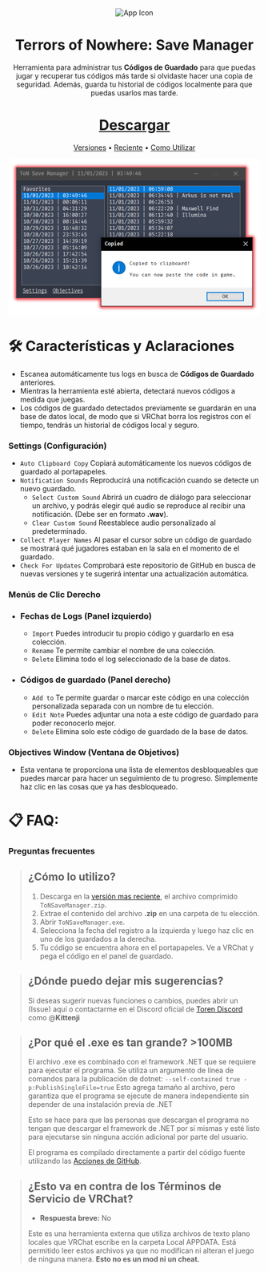 ﻿<div align="center">
  <img src="Resources/icon256.ico" alt="App Icon" width="124" style="display:inline; vertical-align:middle;">

  # Terrors of Nowhere: Save Manager
  Herramienta para administrar tus **Códigos de Guardado** para que puedas jugar y recuperar tus códigos más tarde si olvidaste hacer una copia de seguridad. Además, guarda tu historial de códigos localmente para que puedas usarlos mas tarde.

  # [Descargar](https://github.com/ChrisFeline/ToNSaveManager/releases/latest/download/ToNSaveManager.zip "Use this link to download the latest version directly from GitHub.")

  [Versiones](https://github.com/ChrisFeline/ToNSaveManager/releases "Show a list of current and previous releases.") • 
  [Reciente](https://github.com/ChrisFeline/ToNSaveManager/releases/latest "Show information about the latest release.") • 
  [Como Utilizar](#-faq)
</div>

<p align="center">
  <img src="Resources/preview.png" alt="Preview" title="Bu! Te asusté!">
</p>

# 🛠️ Características y Aclaraciones
- Escanea automáticamente tus logs en busca de **Códigos de Guardado** anteriores.
- Mientras la herramienta esté abierta, detectará nuevos códigos a medida que juegas.
- Los códigos de guardado detectados previamente se guardarán en una base de datos local, de modo que si VRChat borra los registros con el tiempo, tendrás un historial de códigos local y seguro.

### Settings (Configuración)
- `Auto Clipboard Copy` Copiará automáticamente los nuevos códigos de guardado al portapapeles.
- `Notification Sounds` Reproducirá una notificación cuando se detecte un nuevo guardado.
  * `Select Custom Sound` Abrirá un cuadro de diálogo para seleccionar un archivo, y podrás elegir qué audio se reproduce al recibir una notificación. (Debe ser en formato **.wav**).
  * `Clear Custom Sound` Reestablece audio personalizado al predeterminado.
- `Collect Player Names` Al pasar el cursor sobre un código de guardado se mostrará qué jugadores estaban en la sala en el momento de el guardado.
- `Check For Updates` Comprobará este repositorio de GitHub en busca de nuevas versiones y te sugerirá intentar una actualización automática.

### Menús de Clic Derecho
- ### Fechas de Logs (Panel izquierdo)
  * `Import` Puedes introducir tu propio código y guardarlo en esa colección.
  * `Rename` Te permite cambiar el nombre de una colección.
  * `Delete` Elimina todo el log seleccionado de la base de datos.
- ### Códigos de guardado (Panel derecho)
  * `Add to` Te permite guardar o marcar este código en una colección personalizada separada con un nombre de tu elección.
  * `Edit Note` Puedes adjuntar una nota a este código de guardado para poder reconocerlo mejor.
  * `Delete` Elimina solo este código de guardado de la base de datos.
  
### Objectives Window (Ventana de Objetivos)
- Esta ventana te proporciona una lista de elementos desbloqueables que puedes marcar para hacer un seguimiento de tu progreso. Simplemente haz clic en las cosas que ya has desbloqueado.

# 📋 FAQ:
### Preguntas frecuentes
> ## ¿Cómo lo utilizo?
> 1. Descarga en la [<u>versión mas reciente</u>](https://github.com/ChrisFeline/ToNSaveManager/releases/latest), el archivo comprimido `ToNSaveManager.zip`.
> 2. Extrae el contenido del archivo **.zip** en una carpeta de tu elección.
> 3. Abrir `ToNSaveManager.exe`.
> 4. Selecciona la fecha del registro a la izquierda y luego haz clic en uno de los guardados a la derecha.
> 5. Tu código se encuentra ahora en el portapapeles. Ve a VRChat y pega el código en el panel de guardado.

> ## ¿Dónde puedo dejar mis sugerencias?
> Si deseas sugerir nuevas funciones o cambios, puedes abrir un (Issue) aquí o contactarme en el Discord oficial de [Toren Discord](https://discord.gg/bus-to-nowhere) como @**Kittenji**

> ## ¿Por qué el .exe es tan grande? >100MB
> El archivo .exe es combinado con el framework .NET que se requiere para ejecutar el programa. Se utiliza un argumento de línea de comandos para la publicación de dotnet: `--self-contained true -p:PublishSingleFile=true`
> Esto agrega tamaño al archivo, pero garantiza que el programa se ejecute de manera independiente sin depender de una instalación previa de .NET
>
> Esto se hace para que las personas que descargan el programa no tengan que descargar el framework de .NET por sí mismas y esté listo para ejecutarse sin ninguna acción adicional por parte del usuario.
>
> El programa es compilado directamente a partir del código fuente utilizando las [Acciones de GitHub](https://github.com/ChrisFeline/ToNSaveManager/blob/a0d503b02fe25fde1b36ca9807756f1830c8e7a8/.github/workflows/dotnet-desktop.yml#L46C45-L46C45).

> ## ¿Esto va en contra de los Términos de Servicio de VRChat?
> - **Respuesta breve:** No
>
> Este es una herramienta externa que utiliza archivos de texto plano locales que VRChat escribe en la carpeta Local APPDATA.
> Está permitido leer estos archivos ya que no modifican ni alteran el juego de ninguna manera.
> **Esto no es un mod ni un cheat.**
